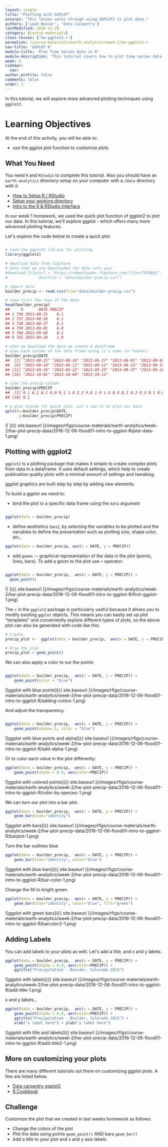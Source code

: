 ```yaml
---
layout: single
title: "Plotting with GGPLOT"
excerpt: "This lesson walks through using GGPLOT2 to plot data."
authors: ['Leah Wasser', 'Data Carpentry']
lastModified: 2016-12-29
category: [course-materials]
class-lesson: ['hw-ggplot2-r']
permalink: /course-materials/earth-analytics/week-2/hw-ggplot2-r
nav-title: 'GGPLOT R'
module-title: 'Plot Time Series Data in R'
module-description: 'This tutorial covers how to plot time series data in R using ggplot2. It also covers converting data stored in data/time format into an R date time class.'
week: 2
sidebar:
  nav:
author_profile: false
comments: false
order: 1
---
```


In this tutorial, we will explore more advanced plotting techniques using `ggplot2`.

<div class='notice--success' markdown="1">

# Learning Objectives
At the end of this activity, you will be able to:

* use the ggplot plot function to customize plots

## What You Need

You need `R` and `RStudio` to complete this tutorial. Also you should have
an `earth-analytics` directory setup on your computer with a `/data`
directory with it.

* [How to Setup R / RStudio](/course-materials/earth-analytics/week-1/setup-r-rstudio/)
* [Setup your working directory](/course-materials/earth-analytics/week-1/setup-working-directory/)
* [Intro to the R & RStudio Interface](/course-materials/earth-analytics/week-1/intro-to-r-and-rstudio)

</div>


In our week 1 homework, we used the quick plot function of ggplot2 to plot our data.
In this tutorial, we'll explore ggplot - which offers many more advanced plotting
features.

Let's explore the code below to create a quick plot.


```r

# load the ggplot2 library for plotting
library(ggplot2)

# download data from figshare
# note that we are downloaded the data into your
#download.file(url = "https://ndownloader.figshare.com/files/7010681",
#              destfile = "data/boulder-precip.csv")

# import data
boulder_precip <- read.csv(file="data/boulder-precip.csv")

# view first few rows of the data
head(boulder_precip)
##     X       DATE PRECIP
## 1 756 2013-08-21    0.1
## 2 757 2013-08-26    0.1
## 3 758 2013-08-27    0.1
## 4 759 2013-09-01    0.0
## 5 760 2013-09-09    0.1
## 6 761 2013-09-10    1.0

# when we download the data we create a dataframe
# view each column of the data frame using it's name (or header)
boulder_precip$DATE
##  [1] "2013-08-21" "2013-08-26" "2013-08-27" "2013-09-01" "2013-09-09"
##  [6] "2013-09-10" "2013-09-11" "2013-09-12" "2013-09-13" "2013-09-15"
## [11] "2013-09-16" "2013-09-22" "2013-09-23" "2013-09-27" "2013-09-28"
## [16] "2013-10-01" "2013-10-04" "2013-10-11"

# view the precip column
boulder_precip$PRECIP
##  [1] 0.1 0.1 0.1 0.0 0.1 1.0 2.3 9.8 1.9 1.4 0.4 0.1 0.3 0.3 0.1 0.0 0.9
## [18] 0.1

# q plot stands for quick plot. Let's use it to plot our data
qplot(x=boulder_precip$DATE,
      y=boulder_precip$PRECIP)
```

![ ]({{ site.baseurl }}/images/rfigs/course-materials/earth-analytics/week-2/hw-plot-precip-data/2016-12-06-flood01-intro-to-ggplot-R/plot-data-1.png)

## Plotting with ggplot2

`ggplot2` is a plotting package that makes it simple to create complex plots
from data in a dataframe. It uses default settings, which help to create
publication quality plots with a minimal amount of settings and tweaking.

ggplot graphics are built step by step by adding new elements.

To build a ggplot we need to:

- bind the plot to a specific data frame using the `data` argument


```r

ggplot(data = boulder_precip)

```

- define aesthetics (`aes`), by selecting the variables to be plotted and the variables to define the presentation
     such as plotting size, shape color, etc.,


```r
ggplot(data = boulder_precip, aes(x = DATE, y = PRECIP))
```

- add `geoms` -- graphical representation of the data in the plot (points,
     lines, bars). To add a geom to the plot use `+` operator:


```r

ggplot(data = boulder_precip,  aes(x = DATE, y = PRECIP)) +
  geom_point()
```

![ ]({{ site.baseurl }}/images/rfigs/course-materials/earth-analytics/week-2/hw-plot-precip-data/2016-12-06-flood01-intro-to-ggplot-R/first-ggplot-1.png)

The `+` in the `ggplot2` package is particularly useful because it allows you
to modify existing `ggplot` objects. This means you can easily set up plot
"templates" and conveniently explore different types of plots, so the above
plot can also be generated with code like this:


```r
# Create
precip_plot <-  ggplot(data = boulder_precip,  aes(x = DATE, y = PRECIP))

# Draw the plot
precip_plot + geom_point()

```




We can also apply a color to our the points


```r

ggplot(data = boulder_precip,  aes(x = DATE, y = PRECIP)) +
    geom_point(color = "blue")
```

![ggplot with blue points]({{ site.baseurl }}/images/rfigs/course-materials/earth-analytics/week-2/hw-plot-precip-data/2016-12-06-flood01-intro-to-ggplot-R/adding-colors-1.png)

And adjust the transparency.


```r

ggplot(data = boulder_precip,  aes(x = DATE, y = PRECIP)) +
    geom_point(alpha=.5, color = "blue")
```

![ggplot with blue points and alpha]({{ site.baseurl }}/images/rfigs/course-materials/earth-analytics/week-2/hw-plot-precip-data/2016-12-06-flood01-intro-to-ggplot-R/add-alpha-1.png)


Or to color each value in the plot differently:


```r
ggplot(data = boulder_precip,  aes(x = DATE, y = PRECIP)) +
    geom_point(alpha = 0.9, aes(color=PRECIP))
```

![ggplot with colored points]({{ site.baseurl }}/images/rfigs/course-materials/earth-analytics/week-2/hw-plot-precip-data/2016-12-06-flood01-intro-to-ggplot-R/color-by-species-1.png)


We can turn our plot into a bar plot.


```r
ggplot(data = boulder_precip,  aes(x = DATE, y = PRECIP)) +
    geom_bar(stat="identity")
```

![ggplot with bars]({{ site.baseurl }}/images/rfigs/course-materials/earth-analytics/week-2/hw-plot-precip-data/2016-12-06-flood01-intro-to-ggplot-R/barplot-1.png)

Turn the bar outlines blue


```r
ggplot(data = boulder_precip,  aes(x = DATE, y = PRECIP)) +
    geom_bar(stat="identity", color="blue")
```

![ggplot with blue bars]({{ site.baseurl }}/images/rfigs/course-materials/earth-analytics/week-2/hw-plot-precip-data/2016-12-06-flood01-intro-to-ggplot-R/bar-color-1.png)

Change the fill to bright green.


```r
ggplot(data = boulder_precip,  aes(x = DATE, y = PRECIP)) +
    geom_bar(stat="identity", color="blue", fill="green")
```

![ggplot with green bars]({{ site.baseurl }}/images/rfigs/course-materials/earth-analytics/week-2/hw-plot-precip-data/2016-12-06-flood01-intro-to-ggplot-R/barcolor2-1.png)


## Adding Labels

You can add labels to your plots as well. Let's add a title, and x and y labels.

```r
ggplot(data = boulder_precip,  aes(x = DATE, y = PRECIP)) +
    geom_point(alpha = 0.9, aes(color=PRECIP)) +
    ggtitle("Precipitation - Boulder, Colorado 2013")
```

![ggplot with labels]({{ site.baseurl }}/images/rfigs/course-materials/earth-analytics/week-2/hw-plot-precip-data/2016-12-06-flood01-intro-to-ggplot-R/add-title-1.png)

x and y labels...



```r
ggplot(data = boulder_precip,  aes(x = DATE, y = PRECIP)) +
    geom_point(alpha = 0.9, aes(color=PRECIP)) +
    ggtitle("Precipitation - Boulder, Colorado 2013") +
    xlab("x label here") + ylab("y label here")
```

![ggplot with title and labels]({{ site.baseurl }}/images/rfigs/course-materials/earth-analytics/week-2/hw-plot-precip-data/2016-12-06-flood01-intro-to-ggplot-R/add-title2-1.png)


## More on customizing your plots

There are many different tutorials out there on customizing ggplot plots. A
few are listed below.

* <a href="http://www.datacarpentry.org/R-ecology-lesson/05-visualization-ggplot2.html" target="_blank"> Data carpentry ggplot2 </a>
* <a href="http://www.cookbook-r.com/Graphs/" target="_blank">R Cookbook</a>

<div class="notice--warning" markdown="1">

## <i class="fa fa-pencil-square-o" aria-hidden="true"></i> Challenge

Customize the plot that we created in last weeks homework as follows:

* Change the colors of the plot
* Plot the data using points `geom_point()` AND bars `geom_bar()`
* Add a title to your plot and x and y axis labels.

</div>
